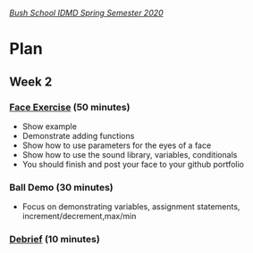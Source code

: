 [_Bush School IDMD Spring Semester 2020_](https://chandrunarayan.github.io/idmd/)

# Plan
## Week 2

### [Face Exercise](exercises/face.md) (50 minutes)

* Show example
* Demonstrate adding functions
* Show how to use parameters for the eyes of a face
* Show how to use the sound library, variables, conditionals
* You should finish and post your face to your github portfolio

### Ball Demo (30 minutes)

* Focus on demonstrating variables, assignment statements, increment/decrement,max/min 


### [Debrief](readme.md#debrief) (10 minutes)